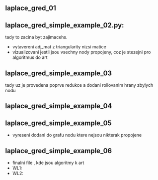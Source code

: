 ## laplace_gred_01
## laplace_gred_simple_example_02.py:
tady to zacina byt zajimacehs.
- vytavereni adj_mat z triangularity nizsi matice
- vizualizovani jestli jsou vsechny nody propojeny, coz je stezejni pro algoritmus do art

## laplace_gred_simple_example_03
tady uz je provedena poprve redukce a dodani rollovanim hrany zbylych nodu

## laplace_gred_simple_example_04

## laplace_gred_simple_example_05
* vyreseni dodani do grafu nodu ktere nejsou nikterak propojene 
## laplace_gred_simple_example_06
* finalni file , kde jsou algoritmy k art
* WL1:
* WL2: 
